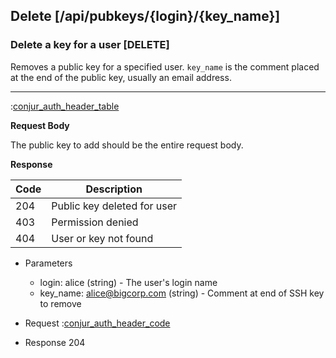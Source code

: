 ## Delete [/api/pubkeys/{login}/{key_name}]

### Delete a key for a user [DELETE]

Removes a public key for a specified user.
`key_name` is the comment placed at the end of the public key, usually
an email address.

---

:[conjur_auth_header_table](partials/conjur_auth_header_table.md)

**Request Body**

The public key to add should be the entire request body.

**Response**

|Code|Description|
|----|-----------|
|204|Public key deleted for user|
|403|Permission denied|
|404|User or key not found|

+ Parameters
    + login: alice (string) - The user's login name
    + key_name: alice@bigcorp.com (string) - Comment at end of SSH key to remove

+ Request
    :[conjur_auth_header_code](partials/conjur_auth_header_code.md)

+ Response 204
